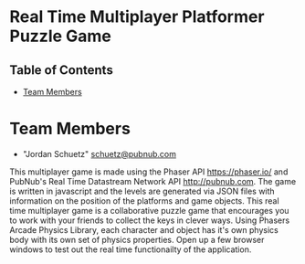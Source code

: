 # Real Time Multiplayer Platformer Puzzle Game

## Table of Contents
* [Team Members](#team-members)
# <a name="team-members"></a>Team Members
* "Jordan Schuetz" <schuetz@pubnub.com>

This multiplayer game is made using the Phaser API https://phaser.io/ and PubNub's Real Time Datastream Network API http://pubnub.com. 
The game is written in javascript and the levels are generated via JSON files with information on the position of the platforms and game objects.
This real time multiplayer game is a collaborative puzzle game that encourages you to work with your friends to collect the keys in clever ways.  Using Phasers Arcade Physics Library, each character and object has it's own physics body with its own set of physics properties.  Open up a few browser windows to test out the real time functionailty of the application.


